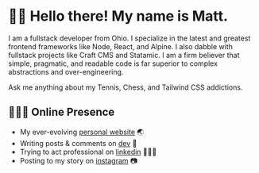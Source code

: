 # 👋🏼 Hello there! My name is Matt.

I am a fullstack developer from Ohio. I specialize in the latest and greatest frontend frameworks like Node, React, and Alpine. I also dabble with fullstack projects like Craft CMS and Statamic. I am a firm believer that simple, pragmatic, and readable code is far superior to complex abstractions and over-engineering.

Ask me anything about my Tennis, Chess, and Tailwind CSS addictions.

## 👨🏻‍💻 Online Presence

- My ever-evolving [personal website](https://mattwaler.com) 🌏
- Writing posts & comments on [dev](https://dev.to/mattwaler) 📝
- Trying to act professional on [linkedin](https://www.linkedin.com/in/mattwaler/) 👨🏻‍💼
- Posting to my story on [instagram](https://www.instagram.com/mattwaler/) 📷
